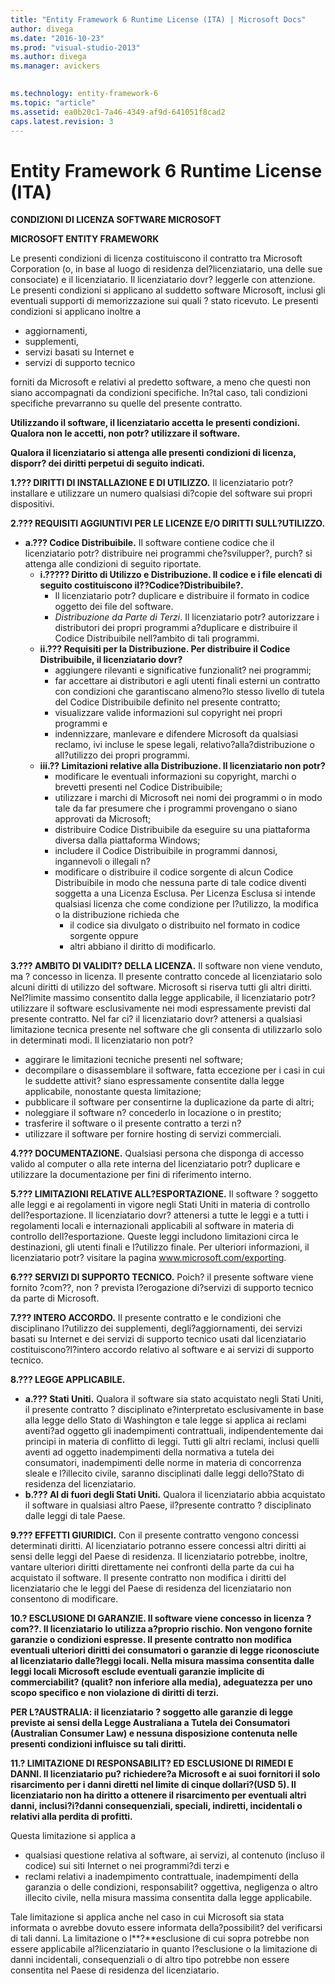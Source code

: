 ```yaml
---
title: "Entity Framework 6 Runtime License (ITA) | Microsoft Docs"
author: divega
ms.date: "2016-10-23"
ms.prod: "visual-studio-2013"
ms.author: divega
ms.manager: avickers
 

ms.technology: entity-framework-6
ms.topic: "article"
ms.assetid: ea0b20c1-7a46-4349-af9d-641051f8cad2
caps.latest.revision: 3
---
```

# Entity Framework 6 Runtime License (ITA)
**CONDIZIONI DI LICENZA SOFTWARE MICROSOFT**

**MICROSOFT ENTITY FRAMEWORK**

Le presenti condizioni di licenza costituiscono il contratto tra Microsoft Corporation (o, in base al luogo di residenza del?licenziatario, una delle sue consociate) e il licenziatario. Il licenziatario dovr? leggerle con attenzione. Le presenti condizioni si applicano al suddetto software Microsoft, inclusi gli eventuali supporti di memorizzazione sui quali ? stato ricevuto. Le presenti condizioni si applicano inoltre a

-   aggiornamenti,
-   supplementi,
-   servizi basati su Internet e
-   servizi di supporto tecnico

forniti da Microsoft e relativi al predetto software, a meno che questi non siano accompagnati da condizioni specifiche. In?tal caso, tali condizioni specifiche prevarranno su quelle del presente contratto.

**Utilizzando il software, il licenziatario accetta le presenti condizioni. Qualora non le accetti, non potr? utilizzare il software.**

**Qualora il licenziatario si attenga alle presenti condizioni di licenza, disporr? dei diritti perpetui di seguito indicati.**

**1.??? DIRITTI DI INSTALLAZIONE E DI UTILIZZO.** Il licenziatario potr? installare e utilizzare un numero qualsiasi di?copie del software sui propri dispositivi.

**2.??? REQUISITI AGGIUNTIVI PER LE LICENZE E/O DIRITTI SULL?UTILIZZO.**

-   **a.??? Codice Distribuibile.** Il software contiene codice che il licenziatario potr? distribuire nei programmi che?svilupper?, purch? si attenga alle condizioni di seguito riportate.
    -   **i.????? Diritto di Utilizzo e Distribuzione. Il codice e i file elencati di seguito costituiscono il??Codice?Distribuibile?.**
        -   Il licenziatario potr? duplicare e distribuire il formato in codice oggetto dei file del software.
        -   *Distribuzione da Parte di Terzi*. Il licenziatario potr? autorizzare i distributori dei propri programmi a?duplicare e distribuire il Codice Distribuibile nell?ambito di tali programmi.
    -   **ii.??? Requisiti per la Distribuzione. Per distribuire il Codice Distribuibile, il licenziatario dovr?**
        -   aggiungere rilevanti e significative funzionalit? nei programmi;
        -   far accettare ai distributori e agli utenti finali esterni un contratto con condizioni che garantiscano almeno?lo stesso livello di tutela del Codice Distribuibile definito nel presente contratto;
        -   visualizzare valide informazioni sul copyright nei propri programmi e
        -   indennizzare, manlevare e difendere Microsoft da qualsiasi reclamo, ivi incluse le spese legali, relativo?alla?distribuzione o all?utilizzo dei propri programmi.
    -   **iii.?? Limitazioni relative alla Distribuzione. Il licenziatario non potr?**
        -   modificare le eventuali informazioni su copyright, marchi o brevetti presenti nel Codice Distribuibile;
        -   utilizzare i marchi di Microsoft nei nomi dei programmi o in modo tale da far presumere che i programmi provengano o siano approvati da Microsoft;
        -   distribuire Codice Distribuibile da eseguire su una piattaforma diversa dalla piattaforma Windows;
        -   includere il Codice Distribuibile in programmi dannosi, ingannevoli o illegali n?
        -   modificare o distribuire il codice sorgente di alcun Codice Distribuibile in modo che nessuna parte di tale codice diventi soggetta a una Licenza Esclusa. Per Licenza Esclusa si intende qualsiasi licenza che come condizione per l?utilizzo, la modifica o la distribuzione richieda che
            -   il codice sia divulgato o distribuito nel formato in codice sorgente oppure
            -   altri abbiano il diritto di modificarlo.

**3.??? AMBITO DI VALIDIT? DELLA LICENZA.** Il software non viene venduto, ma ? concesso in licenza. Il presente contratto concede al licenziatario solo alcuni diritti di utilizzo del software. Microsoft si riserva tutti gli altri diritti. Nel?limite massimo consentito dalla legge applicabile, il licenziatario potr? utilizzare il software esclusivamente nei modi espressamente previsti dal presente contratto. Nel far ci? il licenziatario dovr? attenersi a qualsiasi limitazione tecnica presente nel software che gli consenta di utilizzarlo solo in determinati modi. Il licenziatario non potr?

-   aggirare le limitazioni tecniche presenti nel software;
-   decompilare o disassemblare il software, fatta eccezione per i casi in cui le suddette attivit? siano espressamente consentite dalla legge applicabile, nonostante questa limitazione;
-   pubblicare il software per consentirne la duplicazione da parte di altri;
-   noleggiare il software n? concederlo in locazione o in prestito;
-   trasferire il software o il presente contratto a terzi n?
-   utilizzare il software per fornire hosting di servizi commerciali.

**4.??? DOCUMENTAZIONE.** Qualsiasi persona che disponga di accesso valido al computer o alla rete interna del licenziatario potr? duplicare e utilizzare la documentazione per fini di riferimento interno.

**5.??? LIMITAZIONI RELATIVE ALL?ESPORTAZIONE.** Il software ? soggetto alle leggi e ai regolamenti in vigore negli Stati Uniti in materia di controllo dell?esportazione. Il licenziatario dovr? attenersi a tutte le leggi e a tutti i regolamenti locali e internazionali applicabili al software in materia di controllo dell?esportazione. Queste leggi includono limitazioni circa le destinazioni, gli utenti finali e l?utilizzo finale. Per ulteriori informazioni, il licenziatario potr? visitare la pagina www.microsoft.com/exporting.

**6.??? SERVIZI DI SUPPORTO TECNICO.** Poich? il presente software viene fornito ?com??, non ? prevista l?erogazione di?servizi di supporto tecnico da parte di Microsoft.

**7.??? INTERO ACCORDO.** Il presente contratto e le condizioni che disciplinano l?utilizzo dei supplementi, degli?aggiornamenti, dei servizi basati su Internet e dei servizi di supporto tecnico usati dal licenziatario costituiscono?l?intero accordo relativo al software e ai servizi di supporto tecnico.

**8.??? LEGGE APPLICABILE.**

-   **a.??? Stati Uniti.** Qualora il software sia stato acquistato negli Stati Uniti, il presente contratto ? disciplinato e?interpretato esclusivamente in base alla legge dello Stato di Washington e tale legge si applica ai reclami aventi?ad oggetto gli inadempimenti contrattuali, indipendentemente dai principi in materia di conflitto di leggi. Tutti gli altri reclami, inclusi quelli aventi ad oggetto inadempimenti della normativa a tutela dei consumatori, inadempimenti delle norme in materia di concorrenza sleale e l?illecito civile, saranno disciplinati dalle leggi dello?Stato di residenza del licenziatario.
-   **b.??? Al di fuori degli Stati Uniti.** Qualora il licenziatario abbia acquistato il software in qualsiasi altro Paese, il?presente contratto ? disciplinato dalle leggi di tale Paese.

**9.??? EFFETTI GIURIDICI.** Con il presente contratto vengono concessi determinati diritti. Al licenziatario potranno essere concessi altri diritti ai sensi delle leggi del Paese di residenza. Il licenziatario potrebbe, inoltre, vantare ulteriori diritti direttamente nei confronti della parte da cui ha acquistato il software. Il presente contratto non modifica i diritti del licenziatario che le leggi del Paese di residenza del licenziatario non consentono di modificare.

**10.? ESCLUSIONE DI GARANZIE. Il software viene concesso in licenza ?com??. Il licenziatario lo utilizza a?proprio rischio. Non vengono fornite garanzie o condizioni espresse. Il presente contratto non modifica eventuali ulteriori diritti dei consumatori o garanzie di legge riconosciute al licenziatario dalle?leggi locali. Nella misura massima consentita dalle leggi locali Microsoft esclude eventuali garanzie implicite di commerciabilit? (qualit? non inferiore alla media), adeguatezza per uno scopo specifico e non violazione di diritti di terzi.**

**PER L?AUSTRALIA: il licenziatario ? soggetto alle garanzie di legge previste ai sensi della Legge Australiana a Tutela dei Consumatori (Australian Consumer Law) e nessuna disposizione contenuta nelle presenti condizioni influisce su tali diritti.**

**11.? LIMITAZIONE DI RESPONSABILIT? ED ESCLUSIONE DI RIMEDI E DANNI. Il licenziatario pu? richiedere?a Microsoft e ai suoi fornitori il solo risarcimento per i danni diretti nel limite di cinque dollari?(USD 5). Il licenziatario non ha diritto a ottenere il risarcimento per eventuali altri danni, inclusi?i?danni consequenziali, speciali, indiretti, incidentali o relativi alla perdita di profitti.**

Questa limitazione si applica a

-   qualsiasi questione relativa al software, ai servizi, al contenuto (incluso il codice) sui siti Internet o nei programmi?di terzi e
-   reclami relativi a inadempimento contrattuale, inadempimenti della garanzia o delle condizioni, responsabilit? oggettiva, negligenza o altro illecito civile, nella misura massima consentita dalla legge applicabile.

Tale limitazione si applica anche nel caso in cui Microsoft sia stata informata o avrebbe dovuto essere informata della?possibilit? del verificarsi di tali danni. La limitazione o l**?**esclusione di cui sopra potrebbe non essere applicabile al?licenziatario in quanto l?esclusione o la limitazione di danni incidentali, consequenziali o di altro tipo potrebbe non essere consentita nel Paese di residenza del licenziatario.
